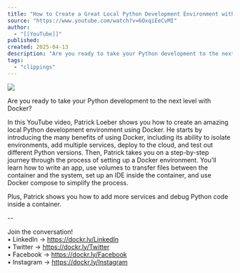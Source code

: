 ```yaml
---
title: "How to Create a Great Local Python Development Environment with Docker"
source: "https://www.youtube.com/watch?v=6OxqiEeCvMI"
author:
  - "[[YouTube]]"
published:
created: 2025-04-13
description: "Are you ready to take your Python development to the next level with Docker? In this YouTube video, Patrick Loeber shows you how to create an amazing local P..."
tags:
  - "clippings"
---
```

![](https://www.youtube.com/watch?v=6OxqiEeCvMI)  

Are you ready to take your Python development to the next level with Docker?  
  
In this YouTube video, Patrick Loeber shows you how to create an amazing local Python development environment using Docker. He starts by introducing the many benefits of using Docker, including its ability to isolate environments, add multiple services, deploy to the cloud, and test out different Python versions. Then, Patrick takes you on a step-by-step journey through the process of setting up a Docker environment. You'll learn how to write an app, use volumes to transfer files between the container and the system, set up an IDE inside the container, and use Docker compose to simplify the process.  
  
Plus, Patrick shows you how to add more services and debug Python code inside a container.  
  
\--  
  
Join the conversation!  
• LinkedIn → https://dockr.ly/LinkedIn  
• Twitter → https://dockr.ly/Twitter  
• Facebook → https://dockr.ly/Facebook  
• Instagram → https://dockr.ly/Instagram